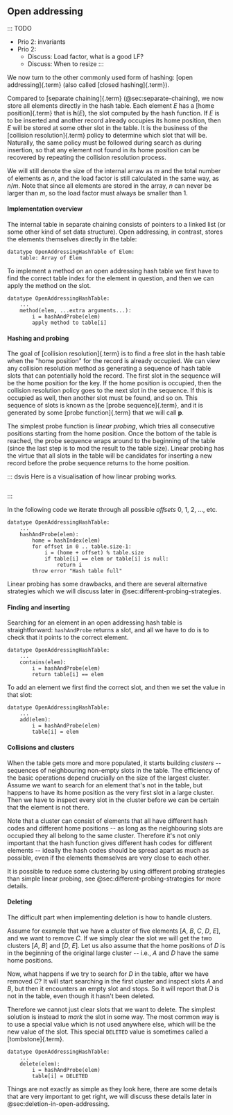 
## Open addressing

::: TODO
- Prio 2: invariants
- Prio 2:
    - Discuss: Load factor, what is a good LF?
    - Discuss: When to resize
:::

We now turn to the other commonly used form of hashing: [open addressing]{.term} (also called [closed hashing]{.term}).

Compared to [separate chaining]{.term} (@sec:separate-chaining), we now store all elements directly in the hash table.
Each element $E$ has a [home position]{.term} that is $\textbf{h}(E)$, the slot computed by the hash function.
If $E$ is to be inserted and another record already occupies its home position, then $E$ will be stored at some other slot in the table.
It is the business of the [collision resolution]{.term} policy to determine which slot that will be.
Naturally, the same policy must be followed during search as during insertion, so that any element not found in its home position can be recovered by repeating the collision resolution process.

We will still denote the size of the internal arraw as $m$ and the total number of elements as $n$, and the load factor is still calculated in the same way, as $n/m$.
Note that since all elements are stored in the array, $n$ can never be larger than $m$, so the load factor must always be smaller than 1.


#### Implementation overview

The internal table in separate chaining consists of pointers to a linked list (or some other kind of set data structure).
Open addressing, in contrast, stores the elements themselves directly in the table:

    datatype OpenAddressingHashTable of Elem:
        table: Array of Elem

To implement a method on an open addressing hash table we first have to find the correct table index for the element in question,
and then we can apply the method on the slot.

    datatype OpenAddressingHashTable:
        ...
        method(elem, ...extra arguments...):
            i = hashAndProbe(elem)
            apply method to table[i]


#### Hashing and probing

The goal of [collision resolution]{.term} is to
find a free slot in the hash table when the "home position" for the
record is already occupied. We can view any collision resolution method
as generating a sequence of hash table slots that can potentially hold
the record. The first slot in the sequence will be the home position for
the key. If the home position is occupied, then the collision resolution
policy goes to the next slot in the sequence. If this is occupied as
well, then another slot must be found, and so on. This sequence of slots
is known as the [probe sequence]{.term}, and it
is generated by some [probe function]{.term} that we will call **p**.

The simplest probe function is *linear probing*, which tries all consecutive positions starting from the home position.
Once the bottom of the
table is reached, the probe sequence wraps around to the beginning of
the table (since the last step is to mod the result to the table size).
Linear probing has the virtue that all slots in the table will be
candidates for inserting a new record before the probe sequence returns
to the home position.

::: dsvis
Here is a visualisation of how linear probing works.

``` {.jsav-animation src="Hashing/linProbeCON1.js" links="Hashing/linProbeCON.css"}
```
:::

In the following code we iterate through all possible *offsets* 0, 1, 2, ..., etc.

    datatype OpenAddressingHashTable:
        ...
        hashAndProbe(elem):
            home = hashIndex(elem)
            for offset in 0 .. table.size-1:
                i = (home + offset) % table.size
                if table[i] == elem or table[i] is null:
                    return i
            throw error "Hash table full"

Linear probing has some drawbacks, and there are several alternative strategies which we will discuss later in @sec:different-probing-strategies.


#### Finding and inserting

Searching for an element in an open addressing hash table is straightforward:
`hashAndProbe` returns a slot, and all we have to do is to check that it points to the correct element.

    datatype OpenAddressingHashTable:
        ...
        contains(elem):
            i = hashAndProbe(elem)
            return table[i] == elem

To add an element we first find the correct slot, and then we set the value in that slot:

    datatype OpenAddressingHashTable:
        ...
        add(elem):
            i = hashAndProbe(elem)
            table[i] = elem


#### Collisions and clusters

When the table gets more and more populated, it starts building *clusters* -- sequences of neighbouring non-empty slots in the table.
The efficiency of the basic operations depend crucially on the size of the largest cluster.
Assume we want to search for an element that's not in the table, but happens to have its home position as the very first slot in a large cluster.
Then we have to inspect every slot in the cluster before we can be certain that the element is not there.

Note that a cluster can consist of elements that all have different hash codes and different home positions -- as long as the neighbouring slots are occupied they all belong to the same cluster.
Therefore it's not only important that the hash function gives different hash codes for different elements -- ideally the hash codes should be spread apart as much as possible, even if the elements themselves are very close to each other.

It is possible to reduce some clustering by using different probing strategies than simple linear probing, see @sec:different-probing-strategies for more details.


#### Deleting

The difficult part when implementing deletion is how to handle clusters.

Assume for example that we have a cluster of five elements [*A*, *B*, *C*, *D*, *E*], and we want to remove *C*.
If we simply clear the slot we will get the two clusters [*A*, *B*] and [*D*, *E*].
Let us also assume that the home positions of *D* is in the beginning of the original large cluster -- i.e., *A* and *D* have the same home positions.

Now, what happens if we try to search for *D* in the table, after we have removed *C*?
It will start searching in the first cluster and inspect slots *A* and *B*, but then it encounters an empty slot and stops.
So it will report that *D* is not in the table, even though it hasn't been deleted.

Therefore we cannot just clear slots that we want to delete.
The simplest solution is instead to *mark* the slot in some way.
The most common way is to use a special value which is not used anywhere else, which will be the new value of the slot.
This special `DELETED` value is sometimes called a [tombstone]{.term}.

    datatype OpenAddressingHashTable:
        ...
        delete(elem):
            i = hashAndProbe(elem)
            table[i] = DELETED

Things are not exactly as simple as they look here, there are some details that are very important to get right, we will discuss these details later in @sec:deletion-in-open-addressing.
